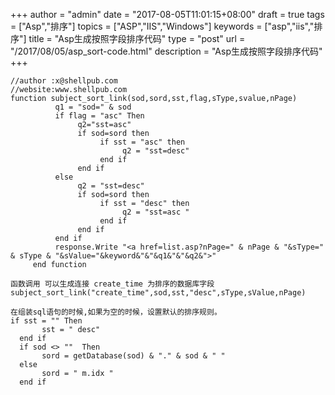 +++
author = "admin"
date = "2017-08-05T11:01:15+08:00"
draft = true
tags = ["Asp","排序"]
topics = ["ASP","IIS","Windows"]
keywords = ["asp","iis","排序"]
title = "Asp生成按照字段排序代码"
type = "post"
url = "/2017/08/05/asp_sort-code.html"
description = "Asp生成按照字段排序代码"
+++

```
//author :x@shellpub.com
//website:www.shellpub.com
function subject_sort_link(sod,sord,sst,flag,sType,svalue,nPage)
          q1 = "sod=" & sod
          if flag = "asc" Then
               q2="sst=asc"
               if sod=sord then
                    if sst = "asc" then
                         q2 = "sst=desc"
                    end if
               end if
          else
               q2 = "sst=desc"
               if sod=sord then
                    if sst = "desc" then
                         q2 = "sst=asc "
                    end if
               end if
          end if
          response.Write "<a href=list.asp?nPage=" & nPage & "&sType=" & sType & "&sValue="&keyword&"&"&q1&"&"&q2&">"
     end function

函数调用 可以生成连接 create_time 为排序的数据库字段
subject_sort_link("create_time",sod,sst,"desc",sType,sValue,nPage)

在组装sql语句的时候,如果为空的时候，设置默认的排序规则。
if sst = "" Then
       sst = " desc"
  end if
  if sod <> ""  Then
       sord = getDatabase(sod) & "." & sod & " "
  else
       sord = " m.idx "
  end if
```